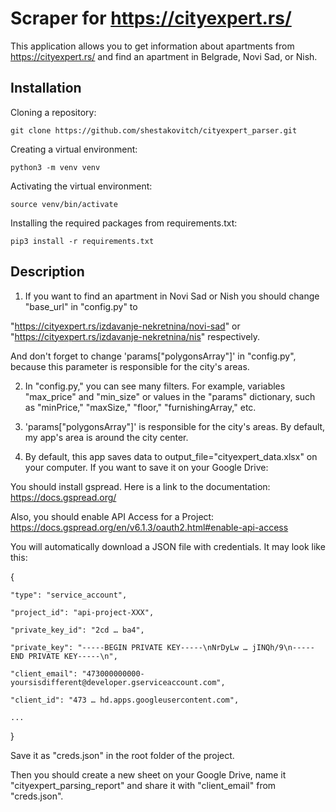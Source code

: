# Scraper for https://cityexpert.rs/
This application allows you to get information about apartments from https://cityexpert.rs/ and find an apartment in Belgrade, Novi Sad, or Nish.

## Installation

Cloning a repository:

```git clone https://github.com/shestakovitch/cityexpert_parser.git```

Creating a virtual environment:

```python3 -m venv venv```


Activating the virtual environment:

```source venv/bin/activate```

Installing the required packages from requirements.txt﻿:

```pip3 install -r requirements.txt```

## Description

1. If you want to find an apartment in Novi Sad or Nish you should change "base_url" in "config.py" to

"https://cityexpert.rs/izdavanje-nekretnina/novi-sad" or "https://cityexpert.rs/izdavanje-nekretnina/nis" respectively.

  And don't forget to change 'params["polygonsArray"]' in "config.py", because this parameter is responsible for the city's areas.

2. In "config.py," you can see many filters. For example, variables "max_price" and "min_size" or values in the "params" dictionary, such as "minPrice," "maxSize," "floor," "furnishingArray," etc.

3. 'params["polygonsArray"]' is responsible for the city's areas. By default, my app's area is around the city center.

4. By default, this app saves data to output_file="cityexpert_data.xlsx" on your computer. If you want to save it on your Google Drive:

You should install gspread. Here is a link to the documentation: https://docs.gspread.org/

Also, you should enable API Access for a Project: https://docs.gspread.org/en/v6.1.3/oauth2.html#enable-api-access

You will automatically download a JSON file with credentials. It may look like this:

{

    "type": "service_account",
    
    "project_id": "api-project-XXX",
    
    "private_key_id": "2cd … ba4",
    
    "private_key": "-----BEGIN PRIVATE KEY-----\nNrDyLw … jINQh/9\n-----END PRIVATE KEY-----\n",
    
    "client_email": "473000000000-yoursisdifferent@developer.gserviceaccount.com",
    
    "client_id": "473 … hd.apps.googleusercontent.com",
    
    ...
}

Save it as "creds.json" in the root folder of the project.

Then you should create a new sheet on your Google Drive, name it "cityexpert_parsing_report" and share it with "client_email" from "creds.json".
